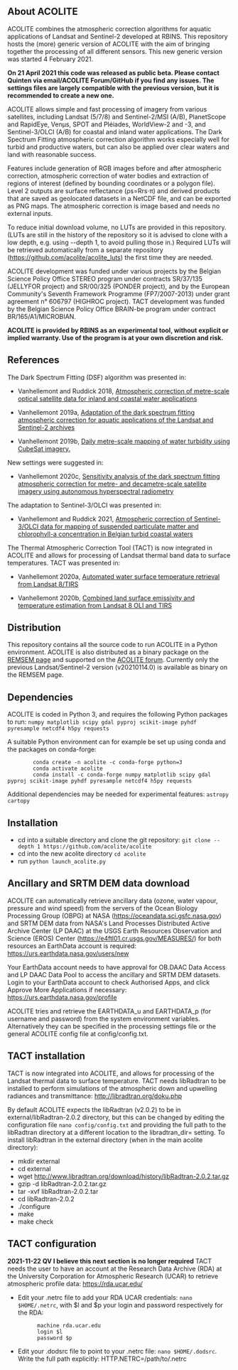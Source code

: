 ## About ACOLITE
ACOLITE combines the atmospheric correction algorithms for aquatic applications of Landsat and Sentinel-2 developed at RBINS. This repository hosts the (more) generic version of ACOLITE with the aim of bringing together the processing of all different sensors. This new generic version was started 4 February 2021.

**On 21 April 2021 this code was released as public beta. Please contact Quinten via email/ACOLITE Forum/GitHub if you find any issues. The settings files are largely compatible with the previous version, but it is recommended to create a new one.**

ACOLITE allows simple and fast processing of imagery from various satellites, including Landsat (5/7/8) and Sentinel-2/MSI (A/B), PlanetScope and RapidEye, Venµs, SPOT and Pléiades, WorldView-2 and -3, and Sentinel-3/OLCI (A/B) for coastal and inland water applications. The Dark Spectrum Fitting atmospheric correction algorithm works especially well for turbid and productive waters, but can also be applied over clear waters and land with reasonable success.

Features include generation of RGB images before and after atmospheric correction, atmospheric correction of water bodies and extraction of regions of interest (defined by bounding coordinates or a polygon file). Level 2 outputs are surface reflectance (ρs=Rrs⋅π) and derived products that are saved as geolocated datasets in a NetCDF file, and can be exported as PNG maps. The atmospheric correction is image based and needs no external inputs.

To reduce initial download volume, no LUTs are provided in this repository. (LUTs are still in the history of the repository so it is advised to clone with a low depth, e.g. using --depth 1, to avoid pulling those in.) Required LUTs will be retrieved automatically from a separate repository (https://github.com/acolite/acolite_luts) the first time they are needed.

ACOLITE development was funded under various projects by the Belgian Science Policy Office STEREO program under contracts SR/37/135 (JELLYFOR project) and SR/00/325 (PONDER project), and by the European Community's Seventh Framework Programme (FP7/2007-2013) under grant agreement n° 606797 (HIGHROC project). TACT development was funded by the Belgian Science Policy Office BRAIN-be program under contract BR/165/A1/MICROBIAN.

**ACOLITE is provided by RBINS as an experimental tool, without explicit or implied warranty. Use of the program is at your own discretion and risk.**

## References
The Dark Spectrum Fitting (DSF) algorithm was presented in:

* Vanhellemont and Ruddick 2018, [Atmospheric correction of metre-scale optical satellite data for inland and coastal water applications](https://www.sciencedirect.com/science/article/pii/S0034425718303481)

* Vanhellemont 2019a, [Adaptation of the dark spectrum fitting atmospheric correction for aquatic applications of the Landsat and Sentinel-2 archives](https://doi.org/10.1016/j.rse.2019.03.010)

* Vanhellemont 2019b, [Daily metre-scale mapping of water turbidity using CubeSat imagery.](https://doi.org/10.1364/OE.27.0A1372)

New settings were suggested in:

* Vanhellemont 2020c, [Sensitivity analysis of the dark spectrum fitting atmospheric correction for metre- and decametre-scale satellite imagery using autonomous hyperspectral radiometry](https://doi.org/10.1364/OE.397456)

The adaptation to Sentinel-3/OLCI was presented in:

* Vanhellemont and Ruddick 2021, [Atmospheric correction of Sentinel-3/OLCI data for mapping of suspended particulate matter and chlorophyll-a concentration in Belgian turbid coastal waters](https://doi.org/10.1016/j.rse.2021.112284)

The Thermal Atmospheric Correction Tool (TACT) is now integrated in ACOLITE and allows for processing of Landsat thermal band data to surface temperatures. TACT was presented in:

* Vanhellemont 2020a, [Automated water surface temperature retrieval from Landsat 8/TIRS](https://doi.org/10.1016/j.rse.2019.111518)

* Vanhellemont 2020b, [Combined land surface emissivity and temperature estimation from Landsat 8 OLI and TIRS](https://doi.org/10.1016/j.isprsjprs.2020.06.007)

## Distribution
This repository contains all the source code to run ACOLITE in a Python environment. ACOLITE is also distributed as a binary package on the [REMSEM page](http://odnature.naturalsciences.be/remsem/software-and-data/acolite) and supported on the [ACOLITE forum](http://odnature.naturalsciences.be/remsem/acolite-forum/). Currently only the previous Landsat/Sentinel-2 version (v20210114.0) is available as binary on the REMSEM page.

## Dependencies
ACOLITE is coded in Python 3, and requires the following Python packages to run: `numpy matplotlib scipy gdal pyproj scikit-image pyhdf pyresample netcdf4 h5py requests`

A suitable Python environment can for example be set up using conda and the packages on conda-forge:

            conda create -n acolite -c conda-forge python=3
            conda activate acolite
            conda install -c conda-forge numpy matplotlib scipy gdal pyproj scikit-image pyhdf pyresample netcdf4 h5py requests

Additional dependencies may be needed for experimental features: `astropy cartopy`

## Installation
* cd into a suitable directory and clone the git repository: `git clone --depth 1 https://github.com/acolite/acolite`
* cd into the new acolite directory `cd acolite`
* run `python launch_acolite.py`

## Ancillary and SRTM DEM data download
ACOLITE can automatically retrieve ancillary data (ozone, water vapour, pressure and wind speed) from the servers of the Ocean Biology Processing Group (OBPG) at NASA (https://oceandata.sci.gsfc.nasa.gov) and SRTM DEM data from NASA's Land Processes Distributed Active Archive Center (LP DAAC) at the USGS Earth Resources Observation and
Science (EROS) Center (https://e4ftl01.cr.usgs.gov/MEASURES/) for both resources an EarthData account is required: https://urs.earthdata.nasa.gov/users/new

Your EarthData account needs to have approval for OB.DAAC Data Access and LP DAAC Data Pool to access the ancillary and SRTM DEM datasets. Login to your EarthData account to check Authorised Apps, and click Approve More Applications if necessary: https://urs.earthdata.nasa.gov/profile

ACOLITE tries and retrieve the EARTHDATA_u and EARTHDATA_p (for username and password) from the system environment variables. Alternatively they can be specified in the processing settings file or the general ACOLITE config file at config/config.txt.

## TACT installation
TACT is now integrated into ACOLITE, and allows for processing of the Landsat thermal data to surface temperature. TACT needs libRadtran to be installed to perform simulations of the atmospheric down and upwelling radiances and transmittance: http://libradtran.org/doku.php

By default ACOLITE expects the libRadtran (v2.0.2) to be in external/libRadtran-2.0.2 directory, but this can be changed by editing the configuration file `nano config/config.txt` and providing the full path to the libRadtran directory at a different location to the libradtran_dir= setting. To install libRadtran in the external directory (when in the main acolite directory):

* mkdir external
* cd external
* wget http://www.libradtran.org/download/history/libRadtran-2.0.2.tar.gz
* gzip -d libRadtran-2.0.2.tar.gz
* tar -xvf libRadtran-2.0.2.tar
* cd libRadtran-2.0.2
* ./configure
* make
* make check

## TACT configuration
**2021-11-22 QV I believe this next section is no longer required**
TACT needs the user to have an account at the Research Data Archive (RDA) at the University Corporation for Atmospheric Research (UCAR) to retrieve atmospheric profile data: https://rda.ucar.edu/

* Edit your .netrc file to add your RDA UCAR credentials: `nano $HOME/.netrc`, with $l and $p your login and password respectively for the RDA:

            machine rda.ucar.edu
            login $l
            password $p

* Edit your .dodsrc file to point to your .netrc file: `nano $HOME/.dodsrc`. Write the full path explicitly:
            HTTP.NETRC=/path/to/.netrc
